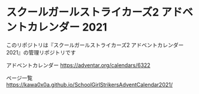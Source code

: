 # スクールガールストライカーズ2 アドベントカレンダー 2021

このリポジトリは『スクールガールストライカーズ2 アドベントカレンダー 2021』の管理リポジトリです

  アドベントカレンダー https://adventar.org/calendars/6322

ページ一覧 https://kawa0x0a.github.io/SchoolGirlStrikersAdventCalendar2021/
